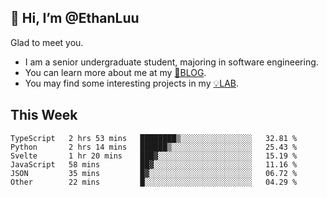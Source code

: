 ## 👋 Hi, I’m @EthanLuu

Glad to meet you.

- I am a senior undergraduate student, majoring in software engineering.
- You can learn more about me at my [📝BLOG](https://blog.ethanloo.cn).
- You may find some interesting projects in my [💡LAB](https://lab.ethanloo.cn).

## This Week
<!--START_SECTION:waka-->

```text
TypeScript   2 hrs 53 mins   ████████▒░░░░░░░░░░░░░░░░   32.81 %
Python       2 hrs 14 mins   ██████▒░░░░░░░░░░░░░░░░░░   25.43 %
Svelte       1 hr 20 mins    ███▓░░░░░░░░░░░░░░░░░░░░░   15.19 %
JavaScript   58 mins         ██▓░░░░░░░░░░░░░░░░░░░░░░   11.16 %
JSON         35 mins         █▓░░░░░░░░░░░░░░░░░░░░░░░   06.72 %
Other        22 mins         █░░░░░░░░░░░░░░░░░░░░░░░░   04.29 %
```

<!--END_SECTION:waka-->

